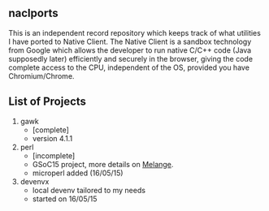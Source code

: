 naclports
---------

This is an independent record repository which keeps track of what utilities I have ported to Native Client. The Native Client is a sandbox technology from Google which allows the developer to run native C/C++ code (Java supposedly later) efficiently and securely in the browser, giving the code complete access to the CPU, independent of the OS, provided you have Chromium/Chrome.

List of Projects
----------------

1. gawk
    - [complete]
    - version 4.1.1
2. perl
    - [incomplete]
    - GSoC15 project, more details on [Melange](https://www.google-melange.com/gsoc/project/details/google/gsoc2015/agaurav77/5649050225344512).
    - microperl added (16/05/15) 
3. devenvx
    - local devenv tailored to my needs
    - started on 16/05/15
